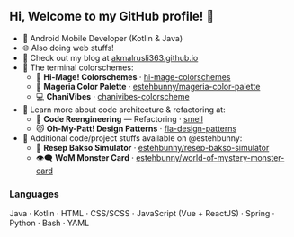 ## Hi, Welcome to my GitHub profile! :wave:

- 🤖 Android Mobile Developer (Kotlin & Java)
- 🌐 Also doing web stuffs!
- 📰 Check out my blog at [akmalrusli363.github.io](akmalrusli363.github.io)
- 🎨 The terminal colorschemes:
  - 🧹 **Hi-Mage! Colorschemes** · [hi-mage-colorschemes](https://github.com/akmalrusli363/hi-mage-colorschemes)
  - 🔮 **Mageria Color Palette** · [estehbunny/mageria-color-palette](https://github.com/estehbunny/mageria-color-palette)
  - 💻 **ChaniVibes** · [chanivibes-colorscheme](https://github.com/akmalrusli363/chanivibes-colorscheme)
- 📘 Learn more about code architecture & refactoring at:
  - 🛑 **Code Reengineering** — Refactoring · [smell](https://akmalrusli363.github.io/smell/)
  - 🐱 **Oh-My-Patt! Design Patterns** · [fla-design-patterns](https://akmalrusli363.github.io/fla-design-patterns/)
- 🐰 Additional code/project stuffs available on @estehbunny:
  - 🥣 **Resep Bakso Simulator** · [estehbunny/resep-bakso-simulator](https://github.com/estehbunny/resep-bakso-simulator)
  - 👁‍🗨 **WoM Monster Card** · [estehbunny/world-of-mystery-monster-card](https://github.com/estehbunny/world-of-mystery-monster-card)

### Languages

Java · Kotlin · HTML · CSS/SCSS · JavaScript (Vue + ReactJS) · Spring · Python · Bash · YAML
